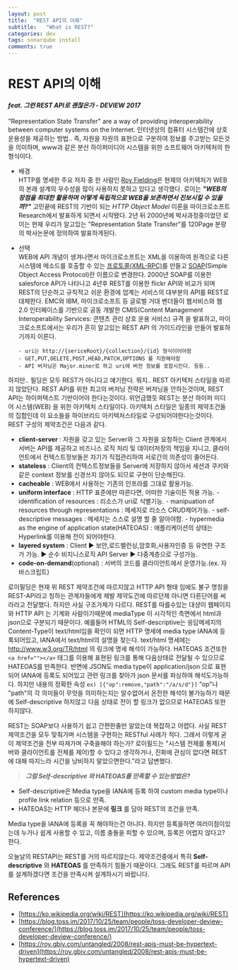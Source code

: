 ```yaml
---
layout: post
title:  "REST API의 이해"
subtitle:   "What is REST?"
categories: dev
tags: sonarqube install
comments: true
---
```


# REST API의 이해
#### ___feat. 그런 REST API로 괜찮은가 - DEVIEW 2017___
"Representation State Transfer" are a way of providing interoperability between computer systems on the Internet. 인터넷상의 컴퓨터 시스템간에 상호 운용성을 제공하는 방법.. 즉, 자원을 자원의 표현으로 구분하여 정보를 주고받는 모든것을 의미하며, www과 같은 분산 하이퍼미디어 시스템을 위한 소프트웨어 아키텍처의 한 형식이다. 

- 배경  
HTTP를 명세한 주요 저자 중 한 사람인 [Roy Fielding](https://en.wikipedia.org/wiki/Roy_Fielding)은 현재의 아키텍처가 WEB의 본래 설계의 우수성을 많이 사용하지 못하고 있다고 생각했다. 로이는 ___"WEB의 장점을 최대한 활용하며 어떻게 독립적으로 WEB을 보존하면서 진보시킬 수 있을까?"___ 고민끝에 REST의 기반이 되는 _HTTP Object Model_ 이론을 마이크로소프트 Research에서 발표하게 되면서 시작됐다. 2년 뒤 2000년에 박사과정중이었던 로이는 현재 우리가 알고있는 "Representation State Transfer"를 120Page 분량의 박사논문에 정의하여 발표하게된다.

- 선택  
WEB에 API 개념이 생겨나면서 마이크로소프트는 XML을 이용하여 원격으로 다른 시스템에 메소드를 호출할 수 있는 [프로토콜(XML-RPC)](https://ko.wikipedia.org/wiki/XML-RPC)를 만들고 [SOAP](https://ko.wikipedia.org/wiki/SOAP)(Simple Object Access Protocol)란 이름으로 변경한다. 2000년 SOAP를 이용한 salesforce API가 나타나고 4년후 REST를 이용한 flickr API와 비교가 되며 REST의 단순하고 규칙적고 쉬운 환경에 업계는 서비스의 대부분의 API를 REST로 대체한다. EMC와 IBM, 마이크로소프트 등 글로벌 거대 벤더들이 웹서비스와 웹 2.0 인터페이스를 기반으로 공동 개발한 CMIS(Content Management Interoperability Services: 콘텐츠 관리 상호 운용 서비스) 규격 을 발표하고, 마이크로소프트에서는 우리가 흔히 알고있는 REST API
의 가이드라인을 만들어 발표하기까지 이른다.

	``` 
	- uri는 http://{sericeRoot}/{collection}/{id} 형식이어야함
	- GET,PUT,DELETE,POST,HEAD,PATCH,OPTIONS 를 지원해야함  
	- API 버저닝은 Major.minor로 하고 uri에 버전 정보를 포함시킨다. 등등..
	```
하지만.. 필딩은 모두 REST가 아니다고 얘기한다. 뭐지.. REST 아키텍처 스타일을 따르지 않았단다. REST API를 위한 최고의 버저닝 전략은 버저닝을 안하는것이며, REST API는 하이퍼텍스트 기반이어야 한다는것이다. 위언급했듯 REST는 분산 하이퍼 미디어 시스템(WEB) 을 위한 아키텍처 스타일이다. 아키텍처 스타일은 일종의 제약조건들의 집합인데 이 요소들을 하이브리드 아키텍처스타일로 구성되어야한다는것이다. REST 구성의 제약조건은 다음과 같다.
 - __client-server__ : 자원을 갖고 있는 Server와 그 자원을 요청하는 Client 관계에서 서버는 API를 제공하고 비즈니스 로직 처리 및 데이터저장의 책임을 지니고, 클라이언트에서 컨텍스트정보들은 자기가 직접관리하여 서로간의 의존성이 줄어든다.
 - __stateless__ : Client의 컨텍스트정보들을 Server에 저장하지 않아서 세션과 쿠키와 같은 context 정보를 신경쓰지 않아도 되므로 구현이 단순해진다.
 - __cacheable__ : WEB에서 사용하는 기존의 인프라를 그대로 활용가능.
 - __uniform interface__ : HTTP 표준에만 따른다면, 어떠한 기술이든 적용 가능.
 		- identification of resources : 리소스가 uri로 식별기능.
		- manipuation of resources through representations : 메세지로 리소스 CRUD제어가능.
		- self-descriptive messages : 메세지는 스스로 설명 할 줄 알아야함.
		- hypermedia as the engine of application state(HATEOAS) : 애플리케이션의 상태는 Hyperlink를 이용해 전이 되어야한다.
 - __layered system__ : Client ► 보안,로드밸런싱,암호화,사용자인증 등 유연한 구조가 가능. ► 순수 비지니스로직 API Server ► 다중계층으로 구성가능.
 - __code-on-demand__(optional) : 서버의 코드를 클라이언트에서 운영가능.(ex. 자바스크립트)

로이필딩은 현재 위 REST 제약조건에 따르지않고 HTTP API 형태 임에도 불구 명칭을 REST-API라고 칭하는 관계자들에게 제발 제약도건에 따르던제 아니면 다른단어를 써라라고 전달했다. 하지만 사실 구조가체가 다르다. REST를 따를수있는 대샹이 웹페이지와 HTTP API 는 기계와 사람이기때문에 mediaType 이 시각적인 측면에서 html과 json으로 구분되기 때문이다. 
예를들어 HTML의 Self-descriptive는 응답메세지의 Content-Type이 text/html임을 확인이 되면 HTTP 명세에 media type IANA에 등록되어있고, IANA에서 text/html의 설명을 찾는다. text/html 명세에는 http://www.w3.org/TR/html 의 링크에 명세 해석이 가능하다. 
HATEOAS 조건또한 ```<a href=""></a>``` 태그를 이용해 표현된 링크를 통해 다음상태로 전달될 수 있으므로 HATEOAS를 만족한다. 반면에 JSON도 media type이 application/json 으로 표현되어 IANA에 등록도 되어있고 관련 링크를 찾아가 json 문서를 파싱하여 해석도가능하다. 하지만 내용의 정확한 속성 ```ex) [{"op":remove,"path":"/a/s/d"}]``` "op"나 "path"의 각 의미들이 무엇을 의미하는지는 알수없어서 온전한 해석이 불가능하기 때문에 Self-descriptive 하지않고 다음 상태로 전이 할 링크가 없으므로 HATEOAS 또한 하지않다.

REST는 SOAP보다 사용하기 쉽고 간편한줄만 알았는데 복잡하고 어렵다. 사실 REST 제약조건을 모두 맞춰가며 시스템을 구현하는 RESTful 사례가 적다. 그래서 이렇게 굳이 제약조건을 전부 따져가며 구축을해야 하는가? 로이필드는 "시스템 전체를 통제(서버와 클라이언트를 전체를 제어)할 수 있다고 생각하거나, 진화에 관심이 없다면 REST에 대해 따지느라 시간을 낭비하지 말았으면한다."라고 답변했다. 

> ___그럼 Self-descriptive 와 HATEOAS를 만족할 수 있는방법은?___

- Self-descriptive은 Media type을 IANA에 등록 하여 custom media type이나 profile link relation 등으로 만족.
- HATEOAS는 HTTP 헤더나 본문에 __링크__ 를 담아 REST의 조건을 만족.

Media type을 IANA에 등록을 꼭 해야하는건 아니다. 하지만 등록을하면 여러이점이있는데 누가나 쉽게 사용할 수 있고, 이름 충돌을 피할 수 있으며, 등록은 어렵지 않다고? 한다.

오늘날의 RESTAPI는 REST를 거의 따르지않는다. 제약조건중에서 특히 __Self-descriptive__ 와 __HATEOAS__ 를 만족하기 힘들기 때문이다. 그래도 REST를 따르며 API를 설계하겠다면 조건을 만족시켜 설계하시기 바랍니다.

## References  
- [https://ko.wikipedia.org/wiki/REST](https://ko.wikipedia.org/wiki/REST)  
- [https://blog.toss.im/2017/10/25/team/people/toss-developer-deview-conference/](https://blog.toss.im/2017/10/25/team/people/toss-developer-deview-conference/)
- [https://roy.gbiv.com/untangled/2008/rest-apis-must-be-hypertext-driven](https://roy.gbiv.com/untangled/2008/rest-apis-must-be-hypertext-driven)